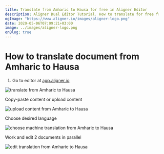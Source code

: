 ```yaml
---
title: Translate from Amharic to Hausa for free in Aligner Editor
description: Aligner Dual Editor Tutorial. How to translate for free from Amharic to Hausa. Aligner is multilingual document management platform. 
ogImage: "https://www.aligner.io/images/aligner-logo.png"
date: 2020-05-06T07:09:21+03:00
image: ../images/aligner-logo.png
onBlog: true
---
```


# How to translate document from Amharic to Hausa

1. Go to editor at [app.aligner.io](https://app.aligner.io "Aligner App web page")

![translate from Amharic to Hausa](../aligner-blank-editor.png "translate from Amharic to Hausa")

Copy-paste content or upload content

![upload content from Amharic to Hausa](../aligner-uploaded-document.png "upload content from Amharic to Hausa")

Choose desired language

![choose machine translation from Amharic to Hausa](../aligner-language-dropdown.png "choose machine translation from Amharic to Hausa")

Work and edit 2 documents in parallel

![edit translation from Amharic to Hausa](../aligner-double-sitded-editor.png "edit translation from Amharic to Hausa")

